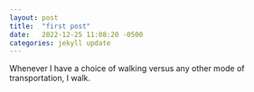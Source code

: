 ```yaml
---
layout: post
title:  "first post"
date:   2022-12-25 11:08:20 -0500
categories: jekyll update
---
```


Whenever I have a choice of walking versus any other mode of transportation, I walk.
